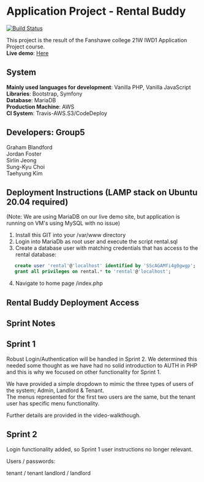 # Application Project - Rental Buddy
 
[![Build Status](https://travis-ci.com/TaehyungAlexKim/Application-Project-Rental-Buddy.svg?token=aTxJ7y6DwwppjrZauChh&branch=main)](https://travis-ci.com/TaehyungAlexKim/Application-Project-Rental-Buddy)

This project is the result of the Fanshawe college 21W IWD1 Application Project course.  
**Live demo**: [Here](https://rental.fanshawe21w.tk/)

## System

**Mainly used languages for development**: Vanilla PHP, Vanilla JavaScript  
**Libraries**: Bootstrap, Symfony  
**Database**: MariaDB  
**Production Machine**: AWS  
**CI System**: Travis-AWS.S3/CodeDeploy  

## Developers: Group5

Graham Blandford  
Jordan Foster  
Sirlin Jeong  
Sung-Kyu Choi  
Taehyung Kim

## Deployment Instructions (LAMP stack on Ubuntu 20.04 required)

(Note: We are using MariaDB on our live demo site, but application is running on VM's using MySQL with no issue)

1. Install this GIT into your /var/www directory
2. Login into MariaDb as root user and execute the script rental.sql
3. Create a database user with matching credentials that has access to the rental database:
```sql
   create user 'rental'@'localhost' identified by 'SScAGAMfi4g0gwgp';  
   grant all privileges on rental.* to 'rental'@'localhost';
```
4. Navigate to home page /index.php

## Rental Buddy Deployment Access

## Sprint Notes

   ## Sprint 1

   Robust Login/Authentication will be handled in Sprint 2. We determined this needed some thought as we have had no solid introduction to AUTH in PHP and this is why we focused on other functionality for Sprint 1.  
   
   We have provided a simple dropdown to mimic the three types of users of the system; Admin, Landlord & Tenant.  
   The menus represented for the first two users are the same, but the tenant user has specific menu functionality.  
   
   Further details are provided in the video-walkthough.  

   ## Sprint 2

   Login functionality added, so Sprint 1 user instructions no longer relevant.

   Users / passwords:

   tenant / tenant
   landlord / landlord